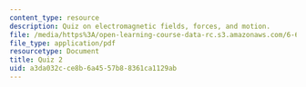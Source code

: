 ```yaml
---
content_type: resource
description: Quiz on electromagnetic fields, forces, and motion.
file: /media/https%3A/open-learning-course-data-rc.s3.amazonaws.com/6-641-electromagnetic-fields-forces-and-motion-spring-2009/a3da032cce8b6a4557b88361ca1129ab_MIT6_641s09_quiz2006_2.pdf
file_type: application/pdf
resourcetype: Document
title: Quiz 2
uid: a3da032c-ce8b-6a45-57b8-8361ca1129ab
---
```

